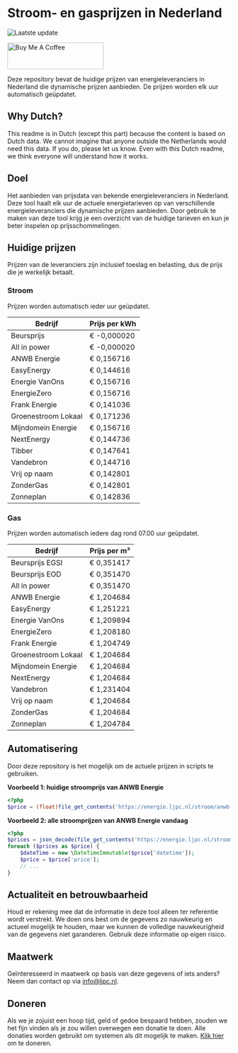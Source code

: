 # Stroom- en gasprijzen in Nederland

![Laatste update](https://img.shields.io/badge/laatste%20update-2025--06--07%2014%3A00%20CET-brightgreen)

<a href="https://www.buymeacoffee.com/Lars-" target="_blank"><img src="https://cdn.buymeacoffee.com/buttons/v2/default-orange.png" alt="Buy Me A Coffee" height="60" style="height: 60px !important;width: 217px !important;" ></a>

Deze repository bevat de huidige prijzen van energieleveranciers in Nederland die dynamische prijzen aanbieden. De prijzen worden elk uur automatisch geüpdatet.

## Why Dutch?

This readme is in Dutch (except this part) because the content is based on Dutch data. We cannot imagine that anyone outside the Netherlands would need this data. If you do, please let us know. Even with this Dutch readme, we think
everyone will understand how it works.

## Doel

Het aanbieden van prijsdata van bekende energieleveranciers in Nederland. Deze tool haalt elk uur de actuele energietarieven op van verschillende energieleveranciers die dynamische prijzen aanbieden. Door gebruik te maken van deze tool
krijg je een overzicht van de huidige tarieven en kun je beter inspelen op prijsschommelingen.

## Huidige prijzen

Prijzen van de leveranciers zijn inclusief toeslag en belasting, dus de prijs die je werkelijk betaalt.

### Stroom

Prijzen worden automatisch ieder uur geüpdatet.

 Bedrijf | Prijs per kWh 
---------|---------------
Beursprijs | € -0,000020
All in power | € -0,000020
ANWB Energie | € 0,156716
EasyEnergy | € 0,144616
Energie VanOns | € 0,156716
EnergieZero | € 0,156716
Frank Energie | € 0,141036
Groenestroom Lokaal | € 0,171236
Mijndomein Energie | € 0,156716
NextEnergy | € 0,144736
Tibber | € 0,147641
Vandebron | € 0,144716
Vrij op naam | € 0,142801
ZonderGas | € 0,142801
Zonneplan | € 0,142836


### Gas

Prijzen worden automatisch iedere dag rond 07.00 uur geüpdatet.

 Bedrijf | Prijs per m³ 
---------|--------------
Beursprijs EGSI | € 0,351417
Beursprijs EOD | € 0,351470
All in power | € 0,351470
ANWB Energie | € 1,204684
EasyEnergy | € 1,251221
Energie VanOns | € 1,209894
EnergieZero | € 1,208180
Frank Energie | € 1,204749
Groenestroom Lokaal | € 1,204684
Mijndomein Energie | € 1,204684
NextEnergy | € 1,204684
Vandebron | € 1,231404
Vrij op naam | € 1,204684
ZonderGas | € 1,204684
Zonneplan | € 1,204784


## Automatisering

Door deze repository is het mogelijk om de actuele prijzen in scripts te gebruiken.

**Voorbeeld 1: huidige stroomprijs van ANWB Energie**

```php
<?php
$price = (float)file_get_contents('https://energie.ljpc.nl/stroom/anwb-energie-nu.txt');

```

**Voorbeeld 2: alle stroomprijzen van ANWB Energie vandaag**

```php
<?php
$prices = json_decode(file_get_contents('https://energie.ljpc.nl/stroom/all-in-power-vandaag.json'),true);
foreach ($prices as $price) {
    $dateTime = new \DateTimeImmutable($price['datetime']);
    $price = $price['price'];
    // ...
}
```

## Actualiteit en betrouwbaarheid

Houd er rekening mee dat de informatie in deze tool alleen ter referentie wordt verstrekt. We doen ons best om de gegevens zo nauwkeurig en actueel mogelijk te houden, maar we kunnen de volledige nauwkeurigheid van de gegevens niet
garanderen. Gebruik deze informatie op eigen risico.

## Maatwerk

Geïnteresseerd in maatwerk op basis van deze gegevens of iets anders? Neem dan contact op
via [info@ljpc.nl](mailto:info@ljpc.nl?subject=Energie%20prijzen).

## Doneren

Als we je zojuist een hoop tijd, geld of gedoe bespaard hebben, zouden we het fijn vinden als je zou willen overwegen een
donatie te doen. Alle donaties worden gebruikt om systemen als dit mogelijk te
maken. [Klik hier](https://www.buymeacoffee.com/Lars-) om te doneren.
